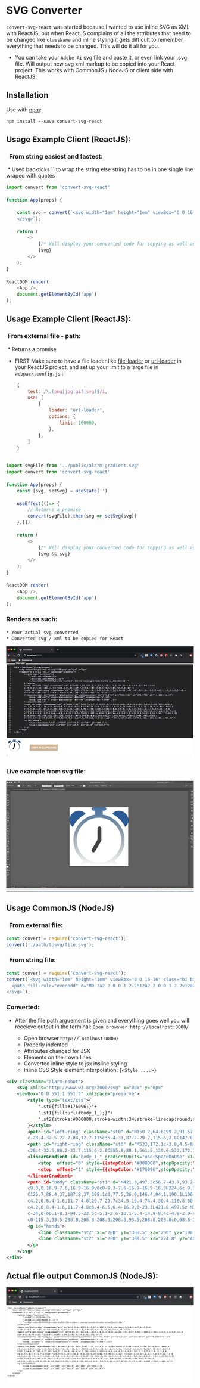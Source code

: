 # SVG Converter

`convert-svg-react` was started because I wanted to use inline SVG as XML with ReactJS, but when ReactJS complains of all the attributes that need to be changed like `className` and inline styling it gets difficult to remember everything that needs to be changed. This will do it all for you.

- You can take your `Adobe Ai` svg file and paste it, or even link your .svg file. Will output new svg xml markup to be copied into your React project. This works with CommonJS / NodeJS or client side with ReactJS.

## Installation <convert-svg-react>

Use with [npm](http://npmjs.com):

```
npm install --save convert-svg-react
```


## Usage Example Client (ReactJS):
### &nbsp; From string easiest and fastest:
&nbsp;* Used backticks `` to wrap the string else string has to be in one single line wraped with quotes

```js   
import convert from 'convert-svg-react'

function App(props) {
    
    const svg = convert(`<svg width="1em" height="1em" viewBox="0 0 16 16" class="bi bi-caret-right-square-fill" fill="currentColor" xmlns="http://www.w3.org/2000/svg"> <path fill-rule="evenodd" d="M0 2a2 2 0 0 1 2-2h12a2 2 0 0 1 2 2v12a2 2 0 0 1-2 2H2a2 2 0 0 1-2-2V2zm5.5 10a.5.5 0 0 0 .832.374l4.5-4a.5.5 0 0 0 0-.748l-4.5-4A.5.5 0 0 0 5.5 4v8z"/>
    </svg>`);

    return (
        <>      
            {/* Will display your converted code for copying as well as your svg */}
            {svg}
        </>
    );
}

ReactDOM.render(
    <App />,
    document.getElementById('app')
);
```

## Usage Example Client (ReactJS):
### &nbsp;From external file - path:
&nbsp;* Returns a promise

- FIRST Make sure to have a file loader like [file-loader](https://www.npmjs.com/package/file-loader) or [url-loader](https://www.npmjs.com/package/url-loader) in your ReactJS project, and set up your limit to a large file in `webpack.config.js` :

```js
    {
        test: /\.(png|jpg|gif|svg)$/i,
        use: [
            {
                loader: 'url-loader',
                options: {
                    limit: 100000,
                },
            },
        ]
    }
```

```js

import svgFile from '../public/alarm-gradient.svg'
import convert from 'convert-svg-react'

function App(props) {
    const [svg, setSvg] = useState('')

    useEffect(()=> {
        // Returns a promise
        convert(svgFile).then(svg => setSvg(svg))
    },[])

    return (
        <>      
            {/* Will display your converted code for copying as well as your svg */}
            {svg && svg}
        </>
    );
}

ReactDOM.render(
    <App />,
    document.getElementById('app')
);
```

### Renders as such:

    * Your actual svg converted
    * Converted svg / xml to be copied for React

![Alt text](./client-example.png)


### Live example from svg file:

![Alt text](./svg-from-file.gif)

## Usage CommonJS (NodeJS)
### &nbsp; From external file:

```js
const convert = require('convert-svg-react');
convert('./path/tosvg/file.svg');
```

### &nbsp; From string file:

```javascript
const convert = require('convert-svg-react');
convert(`<svg width="1em" height="1em" viewBox="0 0 16 16" class="bi bi-caret-right-square-fill" fill="currentColor" xmlns="http://www.w3.org/2000/svg">
  <path fill-rule="evenodd" d="M0 2a2 2 0 0 1 2-2h12a2 2 0 0 1 2 2v12a2 2 0 0 1-2 2H2a2 2 0 0 1-2-2V2zm5.5 10a.5.5 0 0 0 .832.374l4.5-4a.5.5 0 0 0 0-.748l-4.5-4A.5.5 0 0 0 5.5 4v8z"/>
</svg>`);
```

### Converted: 
* After the file path arguement is given and everything goes well you will receieve output in the terminal:
 `Open browswer http://localhost:8000/` 

  * Open browser ` http://localhost:8000/ `
  * Properly indented
  * Attributes changed for JSX
  * Elements on their own lines 
  * Converted inline style to jsx insline styling
  * Inline CSS Style element interpolation: `{<Style ....>}`

```xml
<div className="alarm-robot">
    <svg xmlns="http://www.w3.org/2000/svg" x="0px" y="0px"
    viewBox="0 0 551.1 551.2" xmlSpace="preserve">
        <style type="text/css">{
            ".st0{fill:#176096;}"+
            ".st1{fill:url(#body_1_);}"+
            ".st2{stroke:#000000;stroke-width:34;stroke-linecap:round;stroke-miterlimit:10;}"
        }</style>
        <path id="left-ring" className="st0" d="M150.2,64.6C99.2,91,57.6,132.9,31.6,184.1c-4.9-3.4-9.4-7.4-13.5-12
        c-28.4-32.5-22.7-84,12.7-115c35.4-31,87.2-29.7,115.6,2.8C147.8,61.4,149,63,150.2,64.6z"/>
        <path id="right-ring" className="st0" d="M533,172.1c-3.9,4.5-8.2,8.3-12.9,11.6c-26.1-51.2-67.9-93.1-119-119.4c1.1-1.5,2.3-3,3.5-4.4
        c28.4-32.5,80.2-33.7,115.6-2.8C555.8,88.1,561.5,139.6,533,172.1z"/>
        <linearGradient id="body_1_" gradientUnits="userSpaceOnUse" x1="275.9758" y1="551.1533" x2="275.9758" y2="-9.094947e-13">
            <stop  offset="0" style={{stopColor:"#000000",stopOpacity:"0",}}/>
            <stop  offset="1" style={{stopColor:"#176096",stopOpacity:"0.8567",}}/>
        </linearGradient>
        <path id="body" className="st1" d="M421.8,497.5c56.7-43.7,93.2-112.3,93.2-189.4c0-120.2-88.8-219.7-204.3-236.5V33.8h16.8
        c9.3,0,16.9-7.6,16.9-16.9v0c0-9.3-7.6-16.9-16.9-16.9H224.6c-9.3,0-16.9,7.6-16.9,16.9v0c0,9.3,7.6,16.9,16.9,16.9h16.8v37.8
        C125.7,88.4,37,187.8,37,308.1c0,77.5,36.9,146.4,94.1,190.1L106.2,523c-6.4,6.4-6.4,16.9,0,23.3c3.2,3.2,7.5,4.8,11.7,4.8
        c4.2,0,8.4-1.6,11.7-4.8l29.7-29.7c34.5,19.4,74.4,30.4,116.8,30.4c42.8,0,83-11.2,117.7-31l30.2,30.2c3.2,3.2,7.4,4.8,11.7,4.8
        c4.2,0,8.4-1.6,11.7-4.8c6.4-6.5,6.4-16.9,0-23.3L421.8,497.5z M386.3,485.4c-4.8,3-9.8,5.8-14.9,8.5c-28.6,14.7-61.1,23-95.5,23
        c-34,0-66.1-8.1-94.5-22.5c-5.1-2.6-10.1-5.4-14.9-8.4c-4.8-2.9-9.4-6.1-13.9-9.4c-51.8-38-85.5-99.3-85.5-168.5
        c0-115.3,93.5-208.8,208.8-208.8s208.8,93.5,208.8,208.8c0,68.8-33.3,129.8-84.6,167.8C395.7,479.3,391.1,482.4,386.3,485.4z"/>
        <g id="hands">
            <line className="st2" x1="280" y1="308.5" x2="280" y2="198.3"/>
            <line className="st2" x1="280" y1="308.5" x2="224.8" y2="403.8"/>
        </g>
    </svg>
</div>
```

## Actual file output CommonJS (NodeJS):

![Alt text](./node-example.png)



